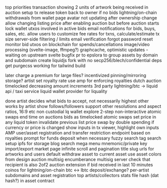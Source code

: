 top priorities
transaction showing 2 units of artwork being received in auction setup tx
release token back to owner if no bids
lightning/on-chain withdrawals from wallet page
avatar not updating after ownership change
allow changing listing price after enabling auction but before auction starts
lock wallet utxos involved in active bids
email notifications for bids, buys, sales, etc.
allow users to customize fee rates for txns, calculate/estimate tx size
server-side filtering / limits
email verification
forgot password reset
monitor bid utxos on blockchain for spends/cancellations
image/video processing (svelte-image, ffmpeg?)
graphcache, optimistic updates - waiting on upstream svelte bugfix
pr to epslora to group assets by domain and subdomain
create liquidjs fork with no secp256/blech/confidential deps
get purgecss working for tailwind build


later
charge a premium for large files? incentivized pinning/mirroring storage?
artist set royalty rate
use amp for enforcing royalties
dutch auction timelocked decreasing amount increments
3rd party lightning/btc -> liquid api / taxi service
liquid wallet provider for liquality

done
artist decides what bids to accept, not necessarily highest
other works by artist
show follows/followers
support other resolutions and aspect ratios, 16:9 etc
non custodial lq wallet
explore 2-step non-interactive atomic swaps
end time on auctions
bids as timelocked atomic swaps
set price in any liquid token
invalidate previous list price swap by double spending if currency or price is changed
show inputs in tx viewer, highlight own inputs
AMP user/asset registration and transfer restriction endpoint based on royalties
prompt for funds deposit when necessary
fuzzy search
tag search
setup ipfs for storage
blog
search mega menu
mnemonic/private key import/export
market page infinite scroll and pagination
title slug urls for artworks and users
default withdraw asset to current asset
use asset colors from design
auction multisig encumberance
multisig server check that recipient is also 2of2
auction extension if bid received in last 10 minutes
coinos for lightning/on-chain btc <-> lbtc deposit/exchange?
per-artist subdomains and asset registration
top artists/collectors stats
file hash (dat hash?) in asset contract
